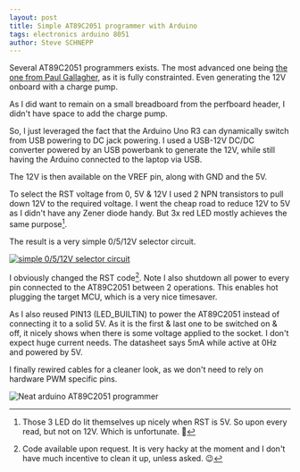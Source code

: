 ```yaml
---
layout: post
title: Simple AT89C2051 programmer with Arduino
tags: electronics arduino 8051
author: Steve SCHNEPP
---
```


Several AT89C2051 programmers exists. The most advanced one being [the one from
Paul Gallagher](https://leap.tardate.com/8051/at89c2051/programmer/), as it is fully
constrainted. Even generating the 12V onboard with a charge pump.

As I did want to remain on a small breadboard from the perfboard header, I
didn't have space to add the charge pump.

So, I just leveraged the fact that the Arduino Uno R3 can dynamically switch
from USB powering to DC jack powering. I used a USB-12V DC/DC converter powered
by an USB powerbank to generate the 12V, while still having the Arduino
connected to the laptop via USB.

The 12V is then available on the VREF pin, along with GND and the 5V.

To select the RST voltage from 0, 5V & 12V I used 2 NPN transistors to pull
down 12V to the required voltage. I went the cheap road to reduce 12V to 5V as
I didn't have any Zener diode handy. But 3x red LED mostly achieves the same
purpose[^2].

The result is a very simple 0/5/12V selector circuit.

[
![simple 0/5/12V selector circuit](../../../assets/images/circuit-20220828-1725.svg)
](http://www.falstad.com/circuit/circuitjs.html?ctz=CQAgjCAMB0l3BWcMBMcUHYMGZIA4UA2ATmIxAUgoqoQFMBaMMAKACURD8RjCKU8PPlSoAWKmBRRpMBCwDmnPIOxolKhFJEsAMiFG8QaQaNGDjMkADMAhgBsAznWqQWAJ32GLCDHwsT4Vw8DPlxRTgRQyHCA+F1PKPDTFWjLW0dnJCDObjBiKS5BQ1i4FgAXCMT1EDDpCCYwaGJsbB9mjARsXgQ8JEa0Fp64DDIMPEJTRnIwOBAAEzpbAFc7MoUc8xRwwqNxGXKKXyNuHf9wEAam0muukjBRGb5+yGvSLpmUYk1CKeQqBeWqxYAHcNuB8tU8loQZCITgnhCUCwwIQCspwWjNuEpACbCsygw7HQ5ucRFBYKwUZijFtqihIkZ5os8atCcTSTIKcjUXSGYR0QJzEzAQSiSSIGSYJBWEA)


I obviously changed the RST code[^1]. Note I also shutdown all power to every pin
connected to the AT89C2051 between 2 operations. This enables hot plugging the
target MCU, which is a very nice timesaver.

As I also reused PIN13 (LED_BUILTIN) to power the AT89C2051 instead of
connecting it to a solid 5V. As it is the first & last one to be switched on &
off, it nicely shows when there is some voltage applied to the socket. I don't expect
huge current needs. The datasheet says 5mA while active at 0Hz and powered by 5V. 

I finally rewired cables for a cleaner look, as we don't need to rely on hardware
PWM specific pins.

![Neat arduino AT89C2051 programmer](../../../assets/images/IMG_20220828_173336535.jpg)

[^2]: Those 3 LED do lit themselves up nicely when RST is 5V. So upon every
      read, but not on 12V. Which is unfortunate. 🤷

[^1]: Code available upon request. It is very hacky at the moment and I don't
      have much incentive to clean it up, unless asked. 😉
